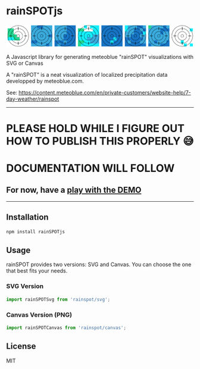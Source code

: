 # rainSPOTjs

![](rainSPOTstrip.png)

A Javascript library for generating meteoblue "rainSPOT" visualizations with SVG or Canvas

A "rainSPOT" is a neat visualization of localized precipitation data developped by meteoblue.com.

See: https://content.meteoblue.com/en/private-customers/website-help/7-day-weather/rainspot

---

# PLEASE HOLD WHILE I FIGURE OUT HOW TO PUBLISH THIS PROPERLY 😅

# DOCUMENTATION WILL FOLLOW

## For now, have a [play with the DEMO](https://borisanthony.github.io/rainSPOTjs/)

---


## Installation

```sh
npm install rainSPOTjs
```

## Usage

rainSPOT provides two versions: SVG and Canvas. You can choose the one that best fits your needs.

### SVG Version
```javascript
import rainSPOTSvg from 'rainspot/svg';
```

### Canvas Version (PNG)
```javascript
import rainSPOTCanvas from 'rainspot/canvas';
```



## License
MIT